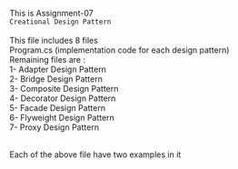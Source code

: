 This is Assignment-07<br>
`Creational Design Pattern`<br><br>
This file includes 8 files <br>
Program.cs (implementation code for each design pattern)<br>
Remaining files are : <br>
1- Adapter Design Pattern <br>
2- Bridge Design Pattern <br>
3- Composite Design Pattern <br>
4- Decorator Design Pattern <br>
5- Facade Design Pattern <br>
6- Flyweight Design Pattern <br>
7- Proxy Design Pattern <br>

<br>Each of the above file have two examples in it

